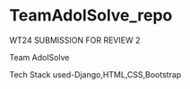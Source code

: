 # TeamAdolSolve_repo
WT24 SUBMISSION FOR REVIEW 2

Team AdolSolve

Tech Stack used-Django,HTML,CSS,Bootstrap
